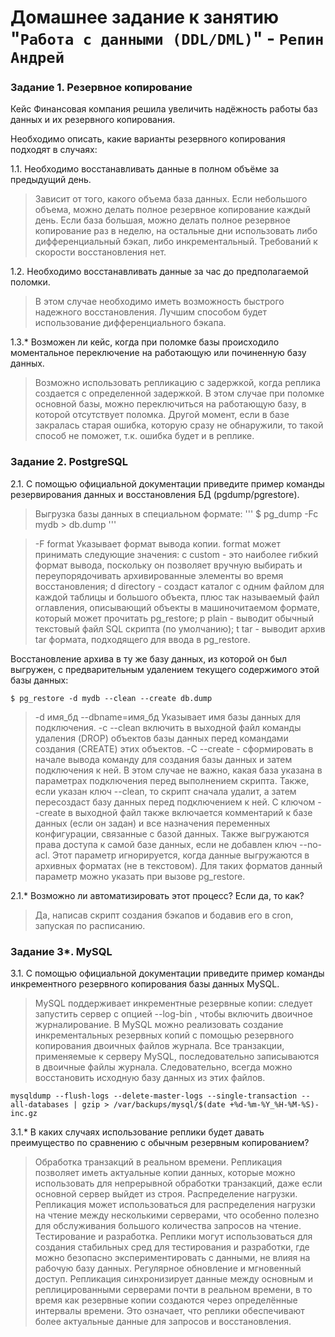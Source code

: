# Домашнее задание к занятию "`Работа с данными (DDL/DML)`" - `Репин Андрей`


### Задание 1. Резервное копирование

Кейс
Финансовая компания решила увеличить надёжность работы баз данных и их резервного копирования.

Необходимо описать, какие варианты резервного копирования подходят в случаях:

1.1. Необходимо восстанавливать данные в полном объёме за предыдущий день.

> Зависит от того, какого объема база данных. Если небольшого объема, можно делать  полное резервное копирование каждый день.
> Если база большая, можно делать полное резервное копирование раз в неделю, на остальные дни использовать либо дифференциальный бэкап, либо инкрементальный. Требований к скорости восстановления нет.

1.2. Необходимо восстанавливать данные за час до предполагаемой поломки.

> В этом случае необходимо иметь возможность быстрого надежного восстановления. Лучшим способом будет использование дифференциального бэкапа.

1.3.* Возможен ли кейс, когда при поломке базы происходило моментальное переключение на работающую или починенную базу данных.

> Возможно использовать репликацию с задержкой, когда реплика создается с определенной задержкой. В этом случае при поломке основной базы, можно переключиться на работающую базу, в которой отсутствует поломка. Другой момент, если в базе закралась старая ошибка, которую сразу не обнаружили, то такой способ не поможет, т.к. ошибка будет и в реплике. 

### Задание 2. PostgreSQL

2.1. С помощью официальной документации приведите пример команды резервирования данных и восстановления БД (pgdump/pgrestore).

> Выгрузка базы данных в специальном формате:
'''
$ pg_dump -Fc mydb > db.dump
'''

> -F format Указывает формат вывода копии. format может принимать следующие значения: c custom - это наиболее гибкий формат вывода, поскольку он позволяет вручную выбирать и переупорядочивать архивированные элементы во время восстановления; d directory -  создаст каталог с одним файлом для каждой таблицы и большого объекта, плюс так называемый файл оглавления, описывающий объекты в машиночитаемом формате, который может прочитать pg_restore; p plain - выводит обычный текстовый файл SQL скрипта (по умолчанию); t tar - выводит архив tar формата, подходящего для ввода в pg_restore.

Восстановление архива в ту же базу данных, из которой он был выгружен, с предварительным удалением текущего содержимого этой базы данных:
```
$ pg_restore -d mydb --clean --create db.dump
```

> -d имя_бд --dbname=имя_бд Указывает имя базы данных для подключения. -c --clean включить в выходной файл команды удаления (DROP) объектов базы данных перед командами создания (CREATE) этих объектов.   -C --create - сформировать в начале вывода команду для создания базы данных и затем подключения к ней. В этом случае не важно, какая база указана в параметрах подключения перед выполнением скрипта. Также, если указан ключ --clean, то скрипт сначала удалит, а затем пересоздаст базу данных перед подключением к ней. С ключом --create в выходной файл также включается комментарий к базе данных (если он задан) и все назначения переменных конфигурации, связанные с базой данных. Также выгружаются права доступа к самой базе данных, если не добавлен ключ --no-acl. Этот параметр игнорируется, когда данные выгружаются в архивных форматах (не в текстовом). Для таких форматов данный параметр можно указать при вызове pg_restore.

2.1.* Возможно ли автоматизировать этот процесс? Если да, то как?

> Да, написав скрипт создания бэкапов и бодавив его в cron, запуская по расписанию.

### Задание 3*. MySQL

3.1. С помощью официальной документации приведите пример команды инкрементного резервного копирования базы данных MySQL.

> MySQL поддерживает инкрементные резервные копии: следует запустить сервер с опцией --log-bin , чтобы включить двоичное журналирование. 
> В MySQL можно реализовать создание инкрементальных резервных копий с помощью резервного копирования двоичных файлов журнала. Все транзакции, применяемые к серверу MySQL, последовательно записываются в двоичные файлы журнала. Следовательно, всегда можно восстановить исходную базу данных из этих файлов.

```
mysqldump --flush-logs --delete-master-logs --single-transaction --all-databases | gzip > /var/backups/mysql/$(date +%d-%m-%Y_%H-%M-%S)-inc.gz
```

3.1.* В каких случаях использование реплики будет давать преимущество по сравнению с обычным резервным копированием?

> Обработка транзакций в реальном времени. Репликация позволяет иметь актуальные копии данных, которые можно использовать для непрерывной обработки транзакций, даже если основной сервер выйдет из строя.
> Распределение нагрузки. Репликация может использоваться для распределения нагрузки на чтение между несколькими серверами, что особенно полезно для обслуживания большого количества запросов на чтение. 
> Тестирование и разработка. Реплики могут использоваться для создания стабильных сред для тестирования и разработки, где можно безопасно экспериментировать с данными, не влияя на рабочую базу данных.
> Регулярное обновление и мгновенный доступ. Репликация синхронизирует данные между основным и реплицированными серверами почти в реальном времени, в то время как резервные копии создаются через определённые интервалы времени. Это означает, что реплики обеспечивают более актуальные данные для запросов и восстановления. 
